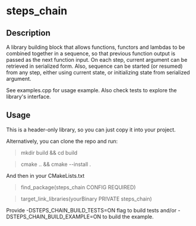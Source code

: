 # steps_chain

## Description

A library building block that allows functions, functors and lambdas to be combined together in a sequence, so that previous function output is passed as the next function input. On each step, current argument can be retrieved in serialized form. Also, sequence can be started (or resumed) from any step, either using current state, or initializing state from serialized argument.

See examples.cpp for usage example. Also check tests to explore the library's interface.

## Usage

This is a header-only library, so you can just copy it into your project.

Alternatively, you can clone the repo and run:

> mkdir build && cd build

> cmake .. && cmake --install .

And then in your CMakeLists.txt

> find_package(steps_chain CONFIG REQUIRED)

> target_link_libraries(yourBinary PRIVATE steps_chain)

Provide -DSTEPS_CHAIN_BUILD_TESTS=ON flag to build tests and/or -DSTEPS_CHAIN_BUILD_EXAMPLE=ON to build the example.